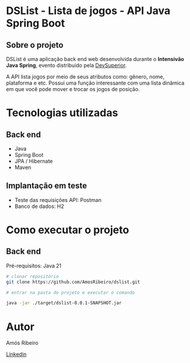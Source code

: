# DSList - Lista de jogos - API Java Spring Boot 
## Sobre o projeto

DSList é uma aplicação back end web desenvolvida durante o **Intensivão Java Spring**, evento distribuido pela [DevSuperior](https://devsuperior.com "Site da DevSuperior").

A API lista jogos por meio de seus atributos como: gênero, nome, plataforma e etc. Possui uma função interessante com uma lista dinâmica em que você pode mover e trocar os jogos de posição.


# Tecnologias utilizadas
## Back end
- Java
- Spring Boot
- JPA / Hibernate
- Maven

## Implantação em teste
- Teste das requisições API: Postman
- Banco de dados: H2

# Como executar o projeto

## Back end
Pré-requisitos: Java 21

```bash
# clonar repositório
git clone https://github.com/AmosRibeiro/dslist.git

# entrar na pasta do projeto e executar o comando

java -jar ./target/dslist-0.0.1-SNAPSHOT.jar
```

# Autor

Amós Ribeiro

[Linkedin](https://www.linkedin.com/in/amosribeiro1202/)
 
